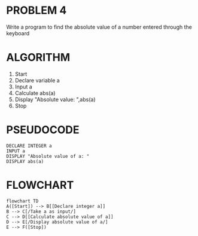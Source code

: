 # PROBLEM 4
Write a program to find the absolute value of a number entered through the keyboard

# ALGORITHM

1. Start
2. Declare variable a
3. Input a
4. Calculate abs(a)
5. Display "Absolute value: ",abs(a)
6. Stop

# PSEUDOCODE

```pseudocode
DECLARE INTEGER a
INPUT a
DISPLAY "Absolute value of a: "
DISPLAY abs(a)
```

# FLOWCHART

```mermaid
flowchart TD
A([Start]) --> B[[Declare integer a]]
B --> C[/Take a as input/]
C --> D[[Calculate absolute value of a]]
D --> E[/Display absolute value of a/]
E --> F([Stop])
```